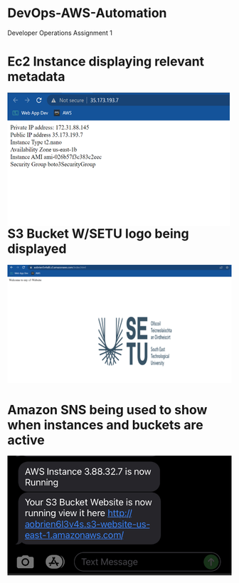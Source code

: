 # DevOps-AWS-Automation


Developer Operations Assignment 1


# Ec2 Instance displaying relevant metadata
<img src="ec2.png" alt="Ec2" width="500" height="300" style="float:left" class="center">
</p>




# S3 Bucket W/SETU logo being displayed
<img src="s3.png" alt="Ec2"  class="center">
</p>


# Amazon SNS being used to show when instances and buckets are active

<img src="sns.jpg" alt="Ec2" class="center">
</p>



